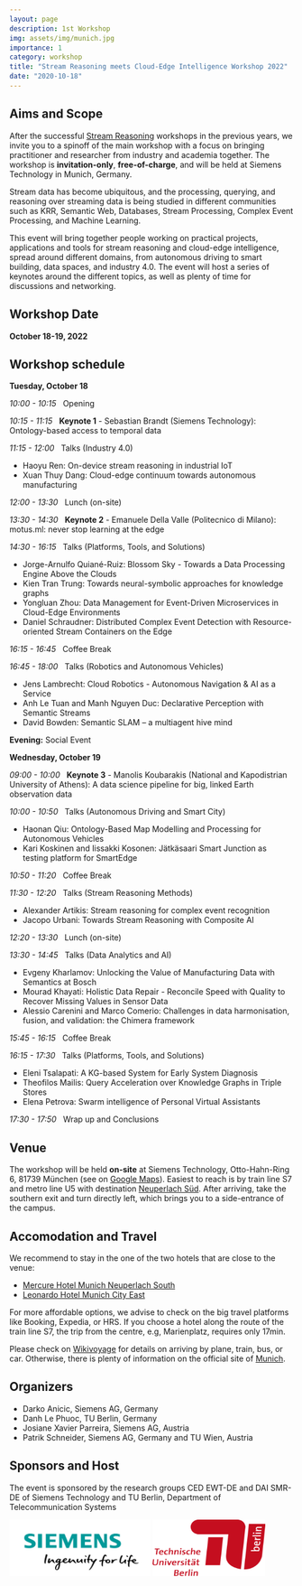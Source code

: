 ```yaml
---
layout: page
description: 1st Workshop
img: assets/img/munich.jpg
importance: 1
category: workshop
title: "Stream Reasoning meets Cloud-Edge Intelligence Workshop 2022"
date: "2020-10-18"
---
```


## Aims and Scope

  After the successful <a href="https://streamreasoning.org/events/">Stream Reasoning</a> workshops in the previous years,
  we invite you to a spinoff of the main workshop with a focus on
  bringing practitioner and researcher from industry and academia together.
  The workshop is **invitation-only**, **free-of-charge**, and will be held at Siemens
  Technology in Munich, Germany.

  Stream data has become ubiquitous, and the processing, querying, and reasoning over
  streaming data is being studied in different communities such as KRR, Semantic Web,
  Databases, Stream Processing, Complex Event Processing, and Machine Learning.

  This event will bring together people working on practical projects, applications and
  tools for stream reasoning and cloud-edge intelligence, spread around different domains,
  from autonomous driving to smart building, data spaces, and industry 4.0. The event will host a series
  of keynotes around the different topics, as well as plenty of time for
  discussions and networking.

## Workshop Date

**October 18-19, 2022**

## Workshop schedule

<b>Tuesday, October 18</b>
<br>

<em>10:00 - 10:15</em>  &nbsp; Opening

<em>10:15 - 11:15</em>  &nbsp; <span class="title-color"> **Keynote 1** - Sebastian Brandt (Siemens Technology): Ontology-based access to temporal data </span>
<br>

<em>11:15 - 12:00</em> &nbsp; Talks (Industry 4.0)
- Haoyu Ren: On-device stream reasoning in industrial IoT
- Xuan Thuy Dang: Cloud-edge continuum towards autonomous manufacturing

<em>12:00 - 13:30</em> &nbsp; Lunch (on-site)
<br>

<em>13:30 - 14:30</em> &nbsp; <span class="title-color"> **Keynote 2** - Emanuele Della Valle  (Politecnico di Milano): motus.ml: never stop learning at the edge </span>
<br>

<em>14:30 - 16:15</em> &nbsp; Talks (Platforms, Tools, and Solutions)
- Jorge-Arnulfo Quiané-Ruiz: Blossom Sky - Towards a Data Processing Engine Above the Clouds
- Kien Tran Trung: Towards neural-symbolic approaches for knowledge graphs
- Yongluan Zhou: Data Management for Event-Driven Microservices in Cloud-Edge Environments
- Daniel Schraudner: Distributed Complex Event Detection with Resource-oriented Stream Containers on the Edge

<em>16:15 - 16:45</em> &nbsp; Coffee Break
<br>

<em>16:45 - 18:00</em> &nbsp; Talks (Robotics and Autonomous Vehicles)
- Jens Lambrecht: Cloud Robotics - Autonomous Navigation & AI as a Service
- Anh Le Tuan and Manh Nguyen Duc: Declarative Perception with Semantic Streams
- David Bowden: Semantic SLAM – a multiagent hive mind

<b>Evening:</b> Social Event
<br>

<b>Wednesday, October 19</b>
<br>

<em>09:00 - 10:00</em> &nbsp; <span class="title-color"> **Keynote 3** -  Manolis Koubarakis (National and Kapodistrian University of Athens): A data science pipeline for big, linked Earth observation data</span>
<br>

<em>10:00 - 10:50</em> &nbsp; Talks (Autonomous Driving and Smart City)
- Haonan Qiu: Ontology-Based Map Modelling and Processing for Autonomous Vehicles
- Kari Koskinen and Iissakki Kosonen: Jätkäsaari Smart Junction as testing platform for SmartEdge

<em>10:50 - 11:20</em> &nbsp; Coffee Break
<br>

<em>11:30 - 12:20</em> &nbsp; Talks (Stream Reasoning Methods)
- Alexander Artikis: Stream reasoning for complex event recognition
- Jacopo Urbani: Towards Stream Reasoning with Composite AI

<em>12:20 - 13:30</em> &nbsp; Lunch (on-site)
<br>

<em>13:30 - 14:45</em> &nbsp; Talks (Data Analytics and AI)
- Evgeny Kharlamov: Unlocking the Value of Manufacturing Data with Semantics at Bosch
- Mourad Khayati: Holistic Data Repair - Reconcile Speed with Quality to Recover Missing Values in Sensor Data
- Alessio Carenini and Marco Comerio: Challenges in data harmonisation, fusion, and validation: the Chimera framework

<em>15:45 - 16:15</em> &nbsp; Coffee Break
<br>

<em>16:15 - 17:30</em> &nbsp; Talks (Platforms, Tools, and Solutions)
- Eleni Tsalapati: A KG-based System for Early System Diagnosis
- Theofilos Mailis: Query Acceleration over Knowledge Graphs in Triple Stores
- Elena Petrova: Swarm intelligence of Personal Virtual Assistants

<em>17:30 - 17:50</em> &nbsp; Wrap up and Conclusions


## Venue

The workshop will be held **on-site** at Siemens Technology, Otto-Hahn-Ring 6, 81739 München
(see on <a href="https://goo.gl/maps/tKD6XT6gwYUeYUAv6">Google Maps</a>).
Easiest to reach is by train line S7 and metro line U5 with destination
<a href="https://www.mvv-muenchen.de/plaene-bahnhoefe/bahnhofsinformation/station/neuperlach-sued/index.html">Neuperlach Süd</a>.
After arriving, take the southern exit and turn directly left, which brings you to a side-entrance of the campus.


## Accomodation and Travel


We recommend to stay in the one of the two hotels that are close to the venue:


- <a href="https://all.accor.com/hotel/0792/index.en.shtml">Mercure Hotel Munich Neuperlach South</a>
- <a href="https://www.leonardo-hotels.com/munich/leonardo-hotel-munich-city-east">Leonardo Hotel Munich City East</a>


For more affordable options, we advise to check on the big travel platforms like Booking, Expedia, or HRS.
If you choose a hotel along the route of the train line S7, the trip from the centre, e.g, Marienplatz,
requires only 17min.


Please check on <a href="https://en.wikivoyage.org/wiki/Munich">Wikivoyage</a> for details on
arriving by plane, train, bus, or car. Otherwise, there is plenty of information on the official site of
 <a href="https://www.munich.travel/en">Munich</a>.

## Organizers

- Darko Anicic, Siemens AG, Germany
- Danh Le Phuoc, TU Berlin, Germany
- Josiane Xavier Parreira, Siemens AG, Austria
- Patrik Schneider, Siemens AG, Germany and TU Wien, Austria


## Sponsors and Host

The event is sponsored by the research groups CED EWT-DE and DAI SMR-DE of
Siemens Technology and TU Berlin, Department of Telecommunication Systems

 <img src="/assets/img/siemens.png" alt="Logo Siemens" style="width:250px;height:100px;">
 <img src="/assets/img/tub.png" alt="Logo TU Berlin" style="width:200px;height:100px;">
